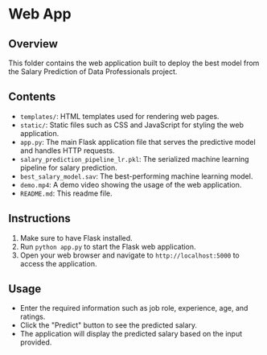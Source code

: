 # Web App

## Overview
This folder contains the web application built to deploy the best model from the Salary Prediction of Data Professionals project.

## Contents
- `templates/`: HTML templates used for rendering web pages.
- `static/`: Static files such as CSS and JavaScript for styling the web application.
- `app.py`: The main Flask application file that serves the predictive model and handles HTTP requests.
- `salary_prediction_pipeline_lr.pkl`: The serialized machine learning pipeline for salary prediction.
- `best_salary_model.sav`: The best-performing machine learning model.
- `demo.mp4`: A demo video showing the usage of the web application.
- `README.md`: This readme file.

## Instructions
1. Make sure to have Flask installed.
2. Run `python app.py` to start the Flask web application.
3. Open your web browser and navigate to `http://localhost:5000` to access the application.

## Usage
- Enter the required information such as job role, experience, age, and ratings.
- Click the "Predict" button to see the predicted salary.
- The application will display the predicted salary based on the input provided.
